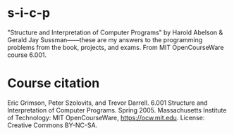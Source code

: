 # s-i-c-p
"Structure and Interpretation of Computer Programs" by Harold Abelson & Gerald Jay Sussman——these are my answers to the programming problems from the book, projects, and exams. From MIT OpenCourseWare course 6.001.

# Course citation
Eric Grimson, Peter Szolovits, and Trevor Darrell. 6.001 Structure and Interpretation of Computer Programs. Spring 2005. Massachusetts Institute of Technology: MIT OpenCourseWare, https://ocw.mit.edu. License: Creative Commons BY-NC-SA.
